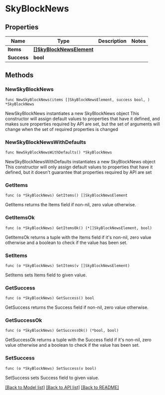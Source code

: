 # SkyBlockNews

## Properties

Name | Type | Description | Notes
------------ | ------------- | ------------- | -------------
**Items** | [**[]SkyBlockNewsElement**](SkyBlockNewsElement.md) |  | 
**Success** | **bool** |  | 

## Methods

### NewSkyBlockNews

`func NewSkyBlockNews(items []SkyBlockNewsElement, success bool, ) *SkyBlockNews`

NewSkyBlockNews instantiates a new SkyBlockNews object
This constructor will assign default values to properties that have it defined,
and makes sure properties required by API are set, but the set of arguments
will change when the set of required properties is changed

### NewSkyBlockNewsWithDefaults

`func NewSkyBlockNewsWithDefaults() *SkyBlockNews`

NewSkyBlockNewsWithDefaults instantiates a new SkyBlockNews object
This constructor will only assign default values to properties that have it defined,
but it doesn't guarantee that properties required by API are set

### GetItems

`func (o *SkyBlockNews) GetItems() []SkyBlockNewsElement`

GetItems returns the Items field if non-nil, zero value otherwise.

### GetItemsOk

`func (o *SkyBlockNews) GetItemsOk() (*[]SkyBlockNewsElement, bool)`

GetItemsOk returns a tuple with the Items field if it's non-nil, zero value otherwise
and a boolean to check if the value has been set.

### SetItems

`func (o *SkyBlockNews) SetItems(v []SkyBlockNewsElement)`

SetItems sets Items field to given value.


### GetSuccess

`func (o *SkyBlockNews) GetSuccess() bool`

GetSuccess returns the Success field if non-nil, zero value otherwise.

### GetSuccessOk

`func (o *SkyBlockNews) GetSuccessOk() (*bool, bool)`

GetSuccessOk returns a tuple with the Success field if it's non-nil, zero value otherwise
and a boolean to check if the value has been set.

### SetSuccess

`func (o *SkyBlockNews) SetSuccess(v bool)`

SetSuccess sets Success field to given value.



[[Back to Model list]](../README.md#documentation-for-models) [[Back to API list]](../README.md#documentation-for-api-endpoints) [[Back to README]](../README.md)


